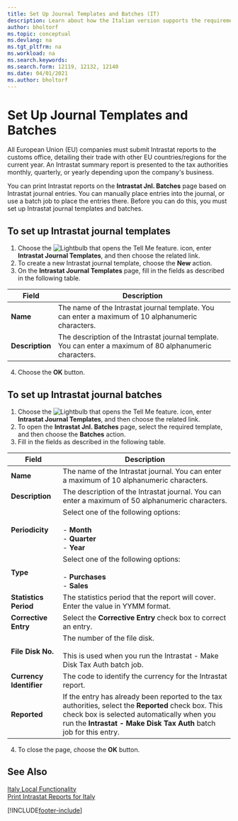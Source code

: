 ```yaml
---
title: Set Up Journal Templates and Batches (IT)
description: Learn about how the Italian version supports the requirement that all European Union (EU) companies must submit Intrastat reports to the customs office.
author: bholtorf
ms.topic: conceptual
ms.devlang: na
ms.tgt_pltfrm: na
ms.workload: na
ms.search.keywords:
ms.search.form: 12119, 12132, 12140
ms.date: 04/01/2021
ms.author: bholtorf
---
```

# Set Up Journal Templates and Batches
All European Union (EU) companies must submit Intrastat reports to the customs office, detailing their trade with other EU countries/regions for the current year. An Intrastat summary report is presented to the tax authorities monthly, quarterly, or yearly depending upon the company's business.  

You can print Intrastat reports on the **Intrastat Jnl. Batches** page based on Intrastat journal entries. You can manually place entries into the journal, or use a batch job to place the entries there. Before you can do this, you must set up Intrastat journal templates and batches.  

## To set up Intrastat journal templates  

1.  Choose the ![Lightbulb that opens the Tell Me feature.](../../media/ui-search/search_small.png "Tell me what you want to do") icon, enter **Intrastat Journal Templates**, and then choose the related link.  
2.  To create a new Intrastat journal template, choose the **New** action.  
3.  On the **Intrastat Journal Templates** page, fill in the fields as described in the following table.  

|Field|Description|  
|---------------------------------|---------------------------------------|  
|**Name**|The name of the Intrastat journal template. You can enter a maximum of 10 alphanumeric characters.|  
|**Description**|The description of the Intrastat journal template. You can enter a maximum of 80 alphanumeric characters.|  

4.  Choose the **OK** button.  

## To set up Intrastat journal batches  

1.  Choose the ![Lightbulb that opens the Tell Me feature.](../../media/ui-search/search_small.png "Tell me what you want to do") icon, enter **Intrastat Journal Templates**, and then choose the related link.  
2.  To open the **Intrastat Jnl. Batches** page, select the required template, and then choose the **Batches** action.  
3.  Fill in the fields as described in the following table.  

|Field|Description|  
|---------------------------------|---------------------------------------|  
|**Name**|The name of the Intrastat journal. You can enter a maximum of 10 alphanumeric characters.|  
|**Description**|The description of the Intrastat journal. You can enter a maximum of 50 alphanumeric characters.|  
|**Periodicity**|Select one of the following options:<br /><br /> -   **Month**<br />-   **Quarter**<br />-   **Year**|  
|**Type**|Select one of the following options:<br /><br /> -   **Purchases**<br />-   **Sales**|  
|**Statistics Period**|The statistics period that the report will cover. Enter the value in YYMM format.|  
|**Corrective Entry**|Select the **Corrective Entry** check box to correct an entry.|  
|**File Disk No.**|The number of the file disk.<br /><br /> This is used when you run the Intrastat - Make Disk Tax Auth batch job.|  
|**Currency Identifier**|The code to identify the currency for the Intrastat report.|  
|**Reported**|If the entry has already been reported to the tax authorities, select the **Reported** check box. This check box is selected automatically when you run the **Intrastat - Make Disk Tax Auth** batch job for this entry.|  

4.  To close the page, choose the **OK** button.  

## See Also  
  [Italy Local Functionality](italy-local-functionality.md)   
 [Print Intrastat Reports for Italy](how-to-print-intrastat-reports-for-italy.md)


[!INCLUDE[footer-include](../../includes/footer-banner.md)]